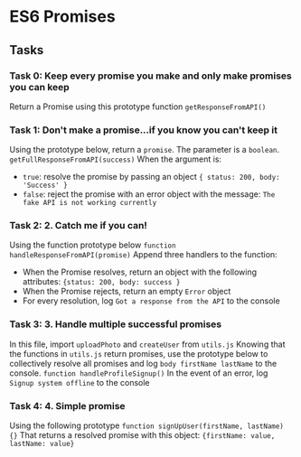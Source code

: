 # ES6 Promises

## Tasks

### Task 0: Keep every promise you make and only make promises you can keep
Return a Promise using this prototype function `getResponseFromAPI()`

### Task 1: Don't make a promise...if you know you can't keep it
Using the prototype below, return a `promise`. The parameter is a `boolean`.
`getFullResponseFromAPI(success)`
When the argument is:
* `true`: resolve the promise by passing an object `{ status: 200, body: 'Success' }`
* `false`: reject the promise with an error object with the message: `The fake API is not working currently`

### Task 2: 2. Catch me if you can!
Using the function prototype below
`function handleResponseFromAPI(promise)`
Append three handlers to the function:
* When the Promise resolves, return an object with the following attributes: `{status: 200, body: success }`
* When the Promise rejects, return an empty `Error` object
* For every resolution, log `Got a response from the API` to the console

### Task 3: 3. Handle multiple successful promises
In this file, import `uploadPhoto` and `createUser` from `utils.js`
Knowing that the functions in `utils.js` return promises, use the prototype below to collectively resolve all promises and log `body firstName lastName` to the console.
`function handleProfileSignup()`
In the event of an error, log `Signup system offline` to the console

### Task 4: 4. Simple promise
Using the following prototype
`function signUpUser(firstName, lastName) {}`
That returns a resolved promise with this object: `{firstName: value, lastName: value}`
